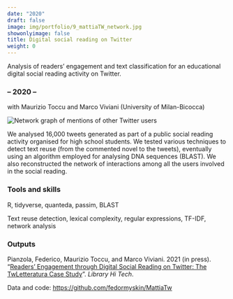 ```yaml
---
date: "2020"
draft: false
image: img/portfolio/9_mattiaTW_network.jpg
showonlyimage: false
title: Digital social reading on Twitter
weight: 0
---
```


Analysis of readers’ engagement and text classification for an educational digital social reading activity on Twitter.
<!--more-->

### – 2020 –

with Maurizio Toccu and Marco Viviani (University of Milan-Bicocca)

![Network graph of mentions of other Twitter users][1]

[1]: /img/portfolio/9_mattiaTW_network.jpg

We analysed 16,000 tweets generated as part of a public social reading activity organised for high school students. We tested various techniques to detect text reuse (from the commented novel to the tweets), eventually using an algorithm employed for analysing DNA sequences (BLAST). We also reconstructed the network of interactions among all the users involved in the social reading.

### Tools and skills

R, tidyverse, quanteda, passim, BLAST

Text reuse detection, lexical complexity, regular expressions, TF-IDF, network analysis

### Outputs

Pianzola, Federico, Maurizio Toccu, and Marco Viviani. 2021 (in press). “[Readers’ Engagement through Digital Social Reading on Twitter: The TwLetteratura Case Study](https://boa.unimib.it/retrieve/handle/10281/303838/453888/PDF_Proof.PDF)”. _Library Hi Tech_.

Data and code: https://github.com/fedormyskin/MattiaTw